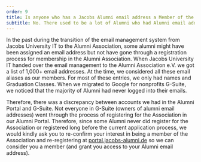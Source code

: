 ```yaml
---
order: 9
title: Is anyone who has a Jacobs Alumni email address a Member of the Alumni Association e.V.? 
subtitle: No. There used to be a lot of Alumni who had Alumni email addresses but they never went through the current application process outlined on the Alumni Portal. 
---
```


In the past during the transition of the email management system from Jacobs University IT to the Alumni Association, some alumni might have been assigned an email address but not have gone through a registration process for membership in the Alumni Association.
When Jacobs University IT handed over the email management to the Alumni Association e.V. we got a list of 1,000+ email addresses.
At the time, we considered all these email aliases as our members.
For most of these entries, we only had names and Graduation Classes.
When we migrated to Google for nonprofits G-Suite, we noticed that the majority of Alumni had never logged into their emails.

Therefore, there was a discrepancy between accounts we had in the Alumni Portal and G-Suite. Not everyone in G-Suite (owners of alumni email addresses) went through the process of registering for the Association in our Alumni Portal.
Therefore, since some Alumni never did register for the Association or registered long before the current application process, we would kindly ask you to re-confirm your interest in being a member of the Association and re-registering at [portal.jacobs-alumni.de](https://portal.jacobs-alumni.de) so we can consider you a member (and grant you access to your Alumni email address).
